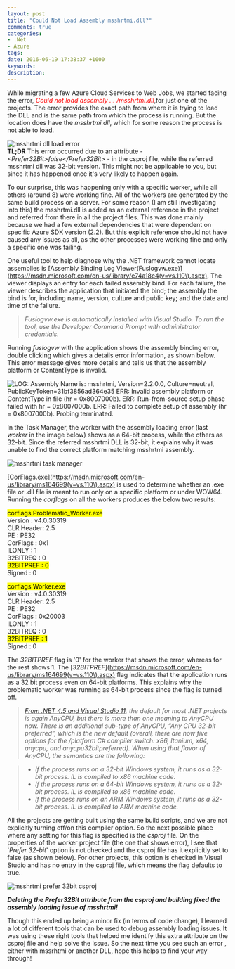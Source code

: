 ```yaml
---
layout: post
title: "Could Not Load Assembly msshrtmi.dll?"
comments: true
categories:
- .Net
- Azure
tags: 
date: 2016-06-19 17:38:37 +1000
keywords: 
description: 
---
```


While migrating a few Azure Cloud Services to Web Jobs, we started facing the error, <span style='color: red;'>*Could not load assembly ... /msshrtmi.dll*</span>,for just one of the projects. The error provides the exact path from where it is trying to load the DLL and is the same path from which the process is running. But the location does have the *msshrtmi.dll*, which for some reason the process is not able to load. 

<img class="center" src="{{site.images_root}}/msshrtmi_load_error.png" alt="msshrtmi dll load error" />

<div class="alert alert-info" role="alert">
<strong>TL;DR</strong> This error occurred due to an attribute - <i>&lt;Prefer32Bit&gt;false&lt;/Prefer32Bit&gt;</i> - in the csproj file, while the referred msshrtmi dll was 32-bit version. This might not be applicable to you, but since it has happened once it's very likely to happen again.
</div>

To our surprise, this was happening only with a specific worker, while all others (around 8) were working fine. All of the workers are generated by the same build process on a server. For some reason (I am still investigating into this) the msshrtmi.dll is added as an external reference in the project and referred from there in all the project files. This was done mainly because we had a few external dependencies that were dependent on specific Azure SDK version (2.2). But this explicit reference should not have caused any issues as all, as the other processes were working fine and only a specific one was failing.

One useful tool to help diagnose why the .NET framework cannot locate assemblies is [Assembly Binding Log Viewer(Fuslogvw.exe)](https://msdn.microsoft.com/en-us/library/e74a18c4(v=vs.110\).aspx). The viewer displays an entry for each failed assembly bind. For each failure, the viewer describes the application that initiated the bind; the assembly the bind is for, including name, version, culture and public key; and the date and time of the failure.

> *Fuslogvw.exe is automatically installed with Visual Studio. To run the tool, use the Developer Command Prompt with administrator credentials.*

Running *fuslogvw* with the application shows the assembly binding error, double clicking which gives a details error information, as shown below. This error message gives more details and tells us that the assembly platform or ContentType is invalid. 

<img class="center" src="{{site.images_root}}/msshrtmi_fuslogvw.png" alt="LOG: Assembly Name is: msshrtmi, Version=2.2.0.0, Culture=neutral, PublicKeyToken=31bf3856ad364e35
ERR: Invalid assembly platform or ContentType in file (hr = 0x8007000b).
ERR: Run-from-source setup phase failed with hr = 0x8007000b.
ERR: Failed to complete setup of assembly (hr = 0x8007000b). Probing terminated." />

In the Task Manager, the worker with the assembly loading error (last *worker* in the image below) shows as a 64-bit process, while the others as 32-bit. Since the referred msshrtmi DLL is 32-bit, it explains why it was unable to find the correct platform matching msshrtmi assembly.

<img class="center" src="{{site.images_root}}/msshrtmi_task_manager.png" alt="msshrtmi task manager" />

[CorFlags.exe](https://msdn.microsoft.com/en-us/library/ms164699(v=vs.110\).aspx) is used to determine whether an .exe file or .dll file is meant to run only on a specific platform or under WOW64. Running the *corflags* on all the workers produces the below two results:


<mark>corflags Problematic_Worker.exe</mark>   
Version   : v4.0.30319   
CLR Header: 2.5   
PE        : PE32   
CorFlags  : 0x1    
ILONLY    : 1   
32BITREQ  : 0   
<mark>32BITPREF : 0</mark>  
Signed    : 0   

<mark>corflags Worker.exe</mark>      
Version   : v4.0.30319   
CLR Header: 2.5   
PE        : PE32   
CorFlags  : 0x20003   
ILONLY    : 1   
32BITREQ  : 0   
<mark> 32BITPREF : 1</mark>    
Signed    : 0    

The *32BITPREF* flag is '0' for the worker that shows the error, whereas for the rest shows 1. The [*32BITPREF*](https://msdn.microsoft.com/en-us/library/ms164699(v=vs.110\).aspx) flag indicates that the application runs as a 32 bit process even on 64-bit platforms. This explains why the problematic worker was running as 64-bit process since the flag is turned off. 

> *[From .NET 4.5 and Visual Studio 11](http://blogs.microsoft.co.il/sasha/2012/04/04/what-anycpu-really-means-as-of-net-45-and-visual-studio-11/), the default for most .NET projects is again AnyCPU, but there is more than one meaning to AnyCPU now. There is an additional sub-type of AnyCPU, “Any CPU 32-bit preferred”, which is the new default (overall, there are now five options for the /platform C# compiler switch: x86, Itanium, x64, anycpu, and anycpu32bitpreferred). When using that flavor of AnyCPU, the semantics are the following:* 

> -  *If the process runs on a 32-bit Windows system, it runs as a 32-bit process. IL is compiled to x86 machine code.*
> -  *If the process runs on a 64-bit Windows system, it runs as a 32-bit process. IL is compiled to x86 machine code.*
> -  *If the process runs on an ARM Windows system, it runs as a 32-bit process. IL is compiled to ARM machine code.*


All the projects are getting built using the same build scripts, and we are not explicitly turning off/on this compiler option. So the next possible place where any setting for this flag is specified is the *csproj* file. On the properties of the worker project file (the one that shows error), I see that '*Prefer 32-bit*' option is not checked and the csproj file has it explicitly set to false (as shown below). For other projects, this option is checked in Visual Studio and has no entry in the csproj file, which means the flag defaults to true.

<img class="center" src="{{site.images_root}}/msshrtmi_prefer32bit.png" alt="msshrtmi prefer 32bit csproj" />

***Deleting the Prefer32Bit attribute from the csproj and building fixed the assembly loading issue of msshrtmi!***

Though this ended up being a minor fix (in terms of code change), I learned a lot of different tools that can be used to debug assembly loading issues. It was using these right tools that helped me identify this extra attribute on the csproj file and help solve the issue. So the next time you see such an error , either with mssrhtmi or another DLL, hope this helps to find your way through!